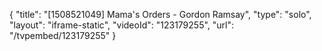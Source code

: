 {
    "title": "[1508521049] Mama's Orders - Gordon Ramsay",
    "type": "solo",
    "layout": "iframe-static",
    "videoId": "123179255",
    "url": "\/tvpembed\/123179255"
}